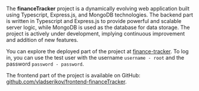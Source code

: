 The **financeTracker** project is a dynamically evolving web application built using Typescript, Express.js, and MongoDB technologies. The backend part is written in Typescript and Express.js to provide powerful and scalable server logic, while MongoDB is used as the database for data storage. The project is actively under development, implying continuous improvement and addition of new features.

You can explore the deployed part of the project at [finance-tracker](https://finance-tracker-rosy-mu.vercel.app/). To log in, you can use the test user with the username `username - root` and the password `password - password`.

The frontend part of the project is available on GitHub: [github.com/vladserikov/frontend-financeTracker](https://github.com/vladserikov/frontent-financeTracker).
